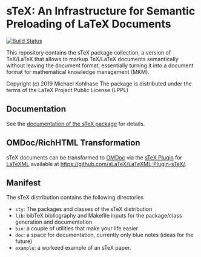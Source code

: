 sTeX: An Infrastructure for Semantic Preloading of LaTeX Documents
====
[![Build Status](https://travis-ci.org/sLaTeX/sTeX.svg?branch=master)](https://travis-ci.org/sLaTeX/sTeX)

This repository contains the sTeX package collection, a version of TeX/LaTeX that allows
to markup TeX/LaTeX documents semantically without leaving the document format,
essentially turning it into a document format for mathematical knowledge management (MKM).

Copyright (c) 2019 Michael Kohlhase
The package is distributed under the terms of the LaTeX Project Public License (LPPL)

## Documentation
See the
[documentation of the sTeX package](https://github.com/slatex/sTeX/blob/master/sty/stex/stex.pdf)
for details.

## OMDoc/RichHTML Transformation 

sTeX documents can be transformed to [OMDoc](http://omdoc.org) via the
[sTeX Plugin](https://github.com/sLaTeX/LaTeXML-Plugin-sTeX/) for
[LaTeXML](https://github.com/brucemiller/LaTeXML) available at
https://github.com/sLaTeX/LaTeXML-Plugin-sTeX/.

## Manifest
The sTeX distribution contains the following directories
* `sty`: The packages and classes of the sTeX distribution
* `lib`: bibTeX bibliography and Makefile inputs for the package/class generation and documentation
* `bin`: a couple of utilities that make your life easier
* `doc`: a space for documentation, currently only blue notes (ideas for the future)
* `example`: a workeed example of an sTeX paper.   
